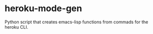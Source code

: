 heroku-mode-gen
===============

Python script that creates emacs-lisp functions from commads for the heroku CLI.
